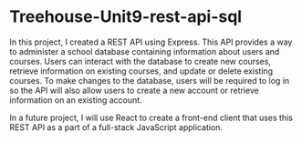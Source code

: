 # Treehouse-Unit9-rest-api-sql
 
 In this project, I created a REST API using Express. This API provides a way to administer a school database containing information about users and courses. Users can interact with the database to create new courses, retrieve information on existing courses, and update or delete existing courses. To make changes to the database, users will be required to log in so the API will also allow users to create a new account or retrieve information on an existing account.

In a future project, I will use React to create a front-end client that uses this REST API as a part of a full-stack JavaScript application.

